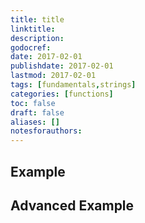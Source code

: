 ```yaml
---
title: title
linktitle:
description:
godocref:
date: 2017-02-01
publishdate: 2017-02-01
lastmod: 2017-02-01
tags: [fundamentals,strings]
categories: [functions]
toc: false
draft: false
aliases: []
notesforauthors:
---
```


## Example

## Advanced Example

